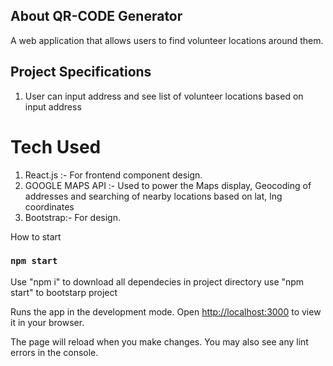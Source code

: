 ## About QR-CODE Generator

A web application that allows users to find volunteer locations around them.

## Project Specifications

1. User can input address and see list of volunteer locations based on input address

# Tech Used

1. React.js :- For frontend component design.
2. GOOGLE MAPS API :- Used to power the Maps display, Geocoding of addresses and searching of nearby locations based on lat, lng coordinates
3. Bootstrap:- For design.

How to start

### `npm start`

Use "npm i" to download all dependecies in project directory
use "npm start" to bootstarp project

Runs the app in the development mode.
Open [http://localhost:3000](http://localhost:3000) to view it in your browser.

The page will reload when you make changes.
You may also see any lint errors in the console.

